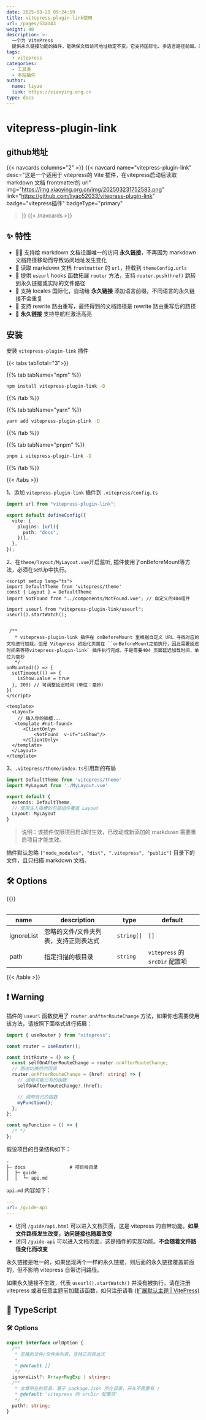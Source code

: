 ```yaml
---
date: 2025-03-25 09:24:59
title: vitepress-plugin-link使用
url: /pages/53ad43
weight: 40
description: >-
  一个为 VitePress
  提供永久链接功能的插件，能确保文档访问地址稳定不变。它支持国际化、多语言路径前缀、路由重写和导航栏高亮，安装配置简单，但需注意插件仅在项目启动时生效，新增或修改文档后需重启项目。该插件通过扩展路由功能，方便开发者管理和跳转文档，提升文档站点的用户体验和维护效率。
tags:
  - vitepress
categories:
  - 工具类
  - 本站插件
author:
  name: liyao
  link: https://xiaoying.org.cn
type: docs
---
```



# vitepress-plugin-link

## github地址

{{< navcards columns="2" >}}
  {{< navcard 
    name="vitepress-plugin-link" 
    desc="这是一个适用于 vitepress的 Vite 插件，在vitepress启动后读取 markdown 文档 frontmatter的 url" 
    img="https://img.xiaoying.org.cn/img/202503231752583.png" 
    link="https://github.com/liyao52033/vitepress-plugin-link" 
    badge="vitepress插件" 
    badgeType="primary"
  >}}
{{< /navcards >}}


## ✨ 特性

- 🚀🚀 支持给 markdown 文档设置唯一的访问 **永久链接**，不再因为 markdown 文档路径移动而导致访问地址发生变化
- 🚀 读取 markdown 文档 `frontmatter` 的 `url`，挂载到 `themeConfig.urls`
- 🚀 提供 `useurl` hooks 函数拓展 `router` 方法，支持 `router.push(href)` 跳转到永久链接或实际的文件路径
- 🚀 支持 locales 国际化，自动给 **永久链接** 添加语言前缀，不同语言的永久链接不会重复
- 🚀 支持 rewrite 路由重写，最终得到的文档路径是 rewrite 路由重写后的路径
- 🚀 **永久链接** 支持导航栏激活高亮

## 安装

安装 `vitepress-plugin-link` 插件

{{< tabs tabTotal="3">}}

{{% tab tabName="npm" %}}
``` sh
npm install vitepress-plugin-link -D
```
{{% /tab %}}

{{% tab tabName="yarn" %}}
```sh
yarn add vitepress-plugin-plink -D
```
{{% /tab %}}

{{% tab tabName="pnpm" %}}
```sh
pnpm i vitepress-plugin-link -D
```
{{% /tab %}}


{{< /tabs >}}



1、添加 `vitepress-plugin-link` 插件到 `.vitepress/config.ts`

```typescript
import url from "vitepress-plugin-link";

export default defineConfig({
  vite: {
    plugins: [url({
      path: "docs",
    })],
  },
});
```

2、在`theme/layout/MyLayout.vue`开启监听, 插件使用了onBeforeMount等方法，必须在setUp中执行。
```vue 
<script setup lang="ts">
import DefaultTheme from 'vitepress/theme'
const { Layout } = DefaultTheme
import NotFound from "../components/NotFound.vue"; // 自定义的404组件

import useurl from "vitepress-plugin-link/useurl";
useurl().startWatch();


 /**
   * vitepress-plugin-link 插件在 onBeforeMount 里根据自定义 URL 寻找对应的文档进行加载，但是 Vitepress 初始化页面在 ``onBeforeMount之前执行，因此需要延迟时间来等待vitepress-plugin-link` 插件执行完成，于是需要404 页面延迟加载时间，单位为毫秒
   */
onMounted(() => {
  setTimeout(() => {
    isShow.value = true
  }, 200) // 可调整延迟时间（单位：毫秒）
})
</script>

<template>
  <Layout>
    // 插入你的插槽...
   <template #not-found>
      <ClientOnly>
          <NotFound  v-if="isShow"/>
      </ClientOnly>
  </template>
  </Layout>
</template>
```

3、`.vitepress/theme/index.ts`引用新的布局

```typescript
import DefaultTheme from 'vitepress/theme'
import MyLayout from './MyLayout.vue'

export default {
  extends: DefaultTheme,
  // 使用注入插槽的包装组件覆盖 Layout
  Layout: MyLayout
}

```

> 说明：该插件仅限项目启动时生效，已改动或新添加的 markdown 需要重启项目才能生效。

插件默认忽略 `["node_modules", "dist", ".vitepress", "public"]` 目录下的文件，且只扫描 markdown 文档。

## 🛠️ Options

{{<table table-bordered table-hover >}}

| name       | description                           | type       | default                        |
| ---------- | ------------------------------------- | ---------- | ------------------------------ |
| ignoreList | 忽略的文件/文件夹列表，支持正则表达式 | `string[]` | `[]`                           |
| path       | 指定扫描的根目录                      | `string`   | `vitepress` 的 `srcDir` 配置项 |

{{< /table >}}

## ❗ Warning

插件的 `useurl` 函数使用了 `router.onAfterRouteChange` 方法，如果你也需要使用该方法，请按照下面格式进行拓展：

```typescript
import { useRouter } from "vitepress";

const router = useRouter();

const initRoute = () => {
  const selfOnAfterRouteChange = router.onAfterRouteChange;
  // 路由切换后的回调
  router.onAfterRouteChange = (href: string) => {
    // 调用可能已有的函数
    selfOnAfterRouteChange?.(href);

    // 调用自己的函数
    myFunction();
  };
};

const myFunction = () => {
  /* */
};
```

假设项目的目录结构如下：

```text
.
├─ docs                # 项目根目录
│  ├─ guide
│  │  └─ api.md
```

`api.md` 内容如下：

```yaml
---
url: /guide-api
---
```

- 访问 `/guide/api.html` 可以进入文档页面，这是 vitepress 的自带功能。**如果文件路径发生改变，访问链接也随着改变**
- 访问 `/guide-api` 可以进入文档页面，这是插件的实现功能。**不会随着文件路径变化而改变**

永久链接是唯一的，如果出现两个一样的永久链接，则后面的永久链接覆盖前面的，但不影响 vitepress 自带访问路径。

如果永久链接不生效，代表 `useurl().startWatch()` 并没有被执行，请在注册 vitepress 或者任意主题前加载该函数，如何注册请看 ([扩展默认主题 | VitePress](https://vitepress.dev/zh/guide/extending-default-theme#layout-slots))

## 📘 TypeScript

### 🛠️ Options

```typescript
export interface urlOption {
  /**
   * 忽略的文件/文件夹列表，支持正则表达式
   *
   * @default []
   */
  ignoreList?: Array<RegExp | string>;
  /**
   * 文章所在的目录，基于 package.json 所在目录，开头不需要有 /
   * @default 'vitepress 的 srcDir 配置项'
   */
  path?: string;
}
```


